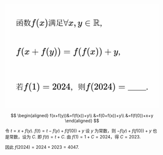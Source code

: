![](./p1.jpg)

$$
\begin{aligned}
f(x+f(y))&=f(f(x))+y\\
&=f(0+f(x))+y\\
&=f(f(0))+x+y
\end{aligned}
$$

令 $t=x+f(y)$.
$f(t)=t-f(y)+f(f(0))+y$
设 $y$ 为常数，则 $-f(y)+f(f(0))+y$ 也是常数，设为 $C$.
即 $f(t)=t+C$.
由 $f(1)=1+C=2024$，得 $C=2023$.

因此 $f(2024)=2024+2023=4047$.
